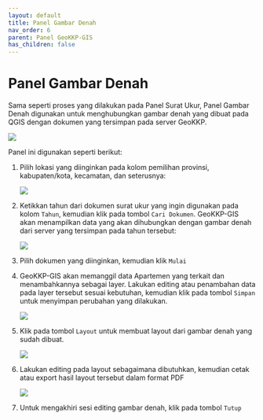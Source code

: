 ```yaml
---
layout: default
title: Panel Gambar Denah
nav_order: 6
parent: Panel GeoKKP-GIS
has_children: false
---
```


# Panel Gambar Denah

Sama seperti proses yang dilakukan pada Panel Surat Ukur, Panel Gambar Denah digunakan untuk  menghubungkan gambar denah yang dibuat pada QGIS dengan dokumen yang tersimpan pada server GeoKKP. 

![](https://cdn.jsdelivr.net/gh/geokkp-gis/images@main/20221108184640.png)

Panel ini digunakan seperti berikut:

1. Pilih lokasi yang diinginkan pada kolom pemilihan provinsi, kabupaten/kota, kecamatan, dan seterusnya:
   
   ![](https://cdn.jsdelivr.net/gh/geokkp-gis/images@main/20221108185416.png)

2. Ketikkan tahun dari dokumen surat ukur yang ingin digunakan pada kolom `Tahun`, kemudian klik pada tombol `Cari Dokumen`. GeoKKP-GIS akan menampilkan data yang akan dihubungkan dengan gambar denah dari server yang tersimpan pada tahun tersebut:
   
   ![](https://cdn.jsdelivr.net/gh/geokkp-gis/images@main/20221108184746.png)

3. Pilih dokumen yang diinginkan, kemudian klik `Mulai`

4. GeoKKP-GIS akan memanggil data Apartemen yang terkait dan menambahkannya sebagai layer. Lakukan editing atau penambahan data pada layer tersebut sesuai kebutuhan, kemudian klik pada tombol `Simpan` untuk menyimpan perubahan yang dilakukan.
   
   ![](https://cdn.jsdelivr.net/gh/geokkp-gis/images@main/20221108185647.png)

5. Klik pada tombol `Layout` untuk membuat layout dari gambar denah yang sudah dibuat.
   
   ![](https://cdn.jsdelivr.net/gh/geokkp-gis/images@main/20221108185903.png)

6. Lakukan editing pada layout sebagaimana dibutuhkan, kemudian cetak atau export hasil layout tersebut dalam format PDF
   
   ![](https://cdn.jsdelivr.net/gh/geokkp-gis/images@main/20221108190058.png)

7. Untuk mengakhiri sesi editing gambar denah, klik pada tombol `Tutup` 